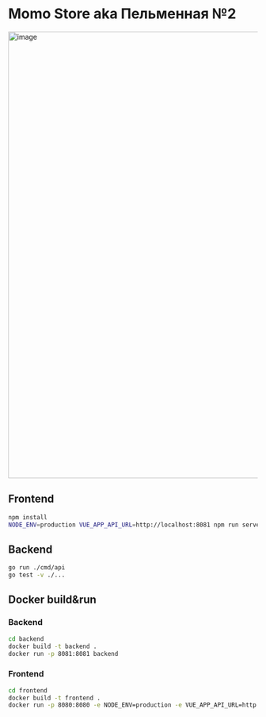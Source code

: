 # Momo Store aka Пельменная №2

<img width="900" alt="image" src="https://user-images.githubusercontent.com/9394918/167876466-2c530828-d658-4efe-9064-825626cc6db5.png">

## Frontend

```bash
npm install
NODE_ENV=production VUE_APP_API_URL=http://localhost:8081 npm run serve
```

## Backend

```bash
go run ./cmd/api
go test -v ./... 
```

## Docker build&run

### Backend
```bash
cd backend
docker build -t backend .
docker run -p 8081:8081 backend
```
### Frontend
```bash
cd frontend
docker build -t frontend .
docker run -p 8080:8080 -e NODE_ENV=production -e VUE_APP_API_URL=http://localhost:8081 frontend
```